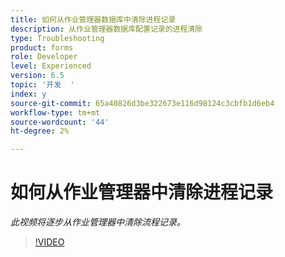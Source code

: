 ```yaml
---
title: 如何从作业管理器数据库中清除进程记录
description: 从作业管理器数据库配置记录的进程清除
type: Troubleshooting
product: forms
role: Developer
level: Experienced
version: 6.5
topic: '开发  '
index: y
source-git-commit: 65a40826d3be322673e116d98124c3cbfb1d6eb4
workflow-type: tm+mt
source-wordcount: '44'
ht-degree: 2%

---
```


# 如何从作业管理器中清除进程记录

*此视频将逐步从作业管理器中清除流程记录。*

>[!VIDEO](https://video.tv.adobe.com/v/335577?quality=9&learn=on)
